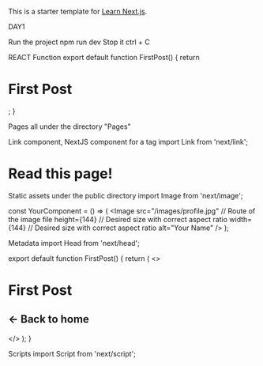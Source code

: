 This is a starter template for [Learn Next.js](https://nextjs.org/learn).

DAY1

Run the project 
npm run dev
Stop it
ctrl + C


REACT Function
    export default function FirstPost() {
    return <h1>First Post</h1>;
    }

Pages all under the directory "Pages"

Link component, NextJS component for a tag
import Link from 'next/link';

<h1 className="title">
  Read <Link href="/posts/first-post">this page!</Link>
</h1>

Static assets under the public directory
import Image from 'next/image';

const YourComponent = () => (
  <Image
    src="/images/profile.jpg" // Route of the image file
    height={144} // Desired size with correct aspect ratio
    width={144} // Desired size with correct aspect ratio
    alt="Your Name"
  />
);

Metadata
import Head from 'next/head';

export default function FirstPost() {
  return (
    <>
      <Head>
        <title>First Post</title>
      </Head>
      <h1>First Post</h1>
      <h2>
        <Link href="/">← Back to home</Link>
      </h2>
    </>
  );
}

Scripts 
import Script from 'next/script';

<Script
        src="https://connect.facebook.net/en_US/sdk.js"
        strategy="lazyOnload" #strategy controls when the third-party script should load
        onLoad={() =>
          console.log(`script loaded correctly, window.FB has been populated`)
        }
      />

CSS Modules 
scope CSS at the component-level
To use CSS Modules, the CSS file name must end with .module.css

To load global CSS to your application, create a file called pages/_app

export default function App({ Component, pageProps }) {
  return <Component {...pageProps} />;
}

Important: You need to restart the development server

DAY2

Next.js’ pre-rendering feature.

![Alt text](https://nextjs.org/static/images/learn/data-fetching/pre-rendering.png)
![Alt text](https://nextjs.org/static/images/learn/data-fetching/no-pre-rendering.png)

Static Generation is the pre-rendering method that generates the HTML at build time. The pre-rendered HTML is then reused on each request.
![Alt text](https://nextjs.org/static/images/learn/data-fetching/static-generation.png)

Server-side Rendering is the pre-rendering method that generates the HTML on each request.
![Alt text](https://nextjs.org/static/images/learn/data-fetching/server-side-rendering.png)

You can use Static Generation for many types of pages, including:

Marketing pages
Blog posts
E-commerce product listings
Help and documentation
You should ask yourself: "Can I pre-render this page ahead of a user's request?" If the answer is yes, then you should choose Static Generation.

If your page shows frequently updated data, use server-side rendering

Static Generation with Data using getStaticProps

export default function Home(props) { ... }

export async function getStaticProps() {
  // Get external data from the file system, API, DB, etc.
  const data = ...

  // The value of the `props` key will be
  //  passed to the `Home` component
  return {
    props: ...
  }
}
Note: In development mode, getStaticProps runs on each request instead.

Implement getStaticProps
import { getSortedPostsData } from '../lib/posts';

export async function getStaticProps() {
  const allPostsData = getSortedPostsData();
  return {
    props: {
      allPostsData,
    },
  };
}

API
export async function getSortedPostsData() {
  // Instead of the file system,
  // fetch post data from an external API endpoint
  const res = await fetch('..');
  return res.json();
}

Database
import someDatabaseSDK from 'someDatabaseSDK'

const databaseClient = someDatabaseSDK.createClient(...)

export async function getSortedPostsData() {
  // Instead of the file system,
  // fetch post data from a database
  return databaseClient.query('SELECT posts...')
}

Server Side Redndering
export async function getServerSideProps(context) {
  return {
    props: {
      // props for your component
    },
  };
}

The two forms of pre-rendering: Static Generation and Server-side Rendering.
Static Generation with data, and without data.
getStaticProps and how to use it to import external blog data into the index page.
Some useful information on getStaticProps.